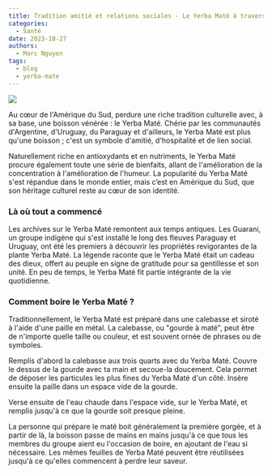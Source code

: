 ```yaml
---
title: Tradition amitié et relations sociales - Le Yerba Maté à travers les siècles
categories:
  - Santé
date: 2023-10-27
authors:
  - Marc Nguyen
tags:
  - blog
  - yerba-mate
---
```


![](https://static.wixstatic.com/media/ff131f_5b82fce2836748d683356582141d350b~mv2.jpg/v1/fill/w_733,h_488,al_c,q_80,usm_0.66_1.00_0.01,enc_auto/ff131f_5b82fce2836748d683356582141d350b~mv2.jpg)


Au cœur de l'Amérique du Sud, perdure une riche tradition culturelle avec, à sa base, une boisson vénérée : le Yerba Maté. Chérie par les communautés d'Argentine, d'Uruguay, du Paraguay et d'ailleurs, le Yerba Maté est plus qu'une boisson ; c'est un symbole d'amitié, d'hospitalité et de lien social.

Naturellement riche en antioxydants et en nutriments, le Yerba Maté procure également toute une série de bienfaits, allant de l'amélioration de la concentration à l'amélioration de l'humeur. La popularité du Yerba Maté s'est répandue dans le monde entier, mais c’est en Amérique du Sud, que son héritage culturel reste au cœur de son identité.

### Là où tout a commencé

Les archives sur le Yerba Maté remontent aux temps antiques. Les Guarani, un groupe indigène qui s'est installé le long des fleuves Paraguay et Uruguay, ont été les premiers à découvrir les propriétés revigorantes de la plante Yerba Maté. La légende raconte que le Yerba Maté était un cadeau des dieux, offert au peuple en signe de gratitude pour sa gentillesse et son unité. En peu de temps, le Yerba Maté fit partie intégrante de la vie quotidienne.

### Comment boire le Yerba Maté ?

Traditionnellement, le Yerba Maté est préparé dans une calebasse et siroté à l'aide d'une paille en métal. La calebasse, ou "gourde à maté", peut être de n'importe quelle taille ou couleur, et est souvent ornée de phrases ou de symboles.

Remplis d'abord la calebasse aux trois quarts avec du Yerba Maté. Couvre le dessus de la gourde avec ta main et secoue-la doucement. Cela permet de déposer les particules les plus fines du Yerba Maté d'un côté. Insère ensuite la paille dans un espace vide de la gourde.

Verse ensuite de l'eau chaude dans l'espace vide, sur le Yerba Maté, et remplis jusqu'à ce que la gourde soit presque pleine.

La personne qui prépare le maté boit généralement la première gorgée, et à partir de là, la boisson passe de mains en mains jusqu'à ce que tous les membres du groupe aient eu l'occasion de boire, en ajoutant de l'eau si nécessaire. Les mêmes feuilles de Yerba Maté peuvent être réutilisées jusqu'à ce qu'elles commencent à perdre leur saveur.
